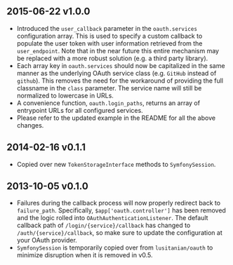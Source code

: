 ## 2015-06-22 v1.0.0 ##

* Introduced the `user_callback` parameter in the `oauth.services` configuration array. This is used to specify a custom callback to populate the user token with user information retrieved from the `user_endpoint`. Note that in the near future this entire mechanism may be replaced with a more robust solution (e.g. a third party library).
* Each array key in `oauth.services` should now be capitalized in the same manner as the underlying OAuth service class (e.g. `GitHub` instead of `github`). This removes the need for the workaround of providing the full classname in the `class` parameter. The service name will still be normalized to lowercase in URLs.
* A convenience function, `oauth.login_paths`, returns an array of entrypoint URLs for all configured services.
* Please refer to the updated example in the README for all the above changes.

## 2014-02-16 v0.1.1 ##

* Copied over new `TokenStorageInterface` methods to `SymfonySession`.

## 2013-10-05 v0.1.0 ##

* Failures during the callback process will now properly redirect back to `failure_path`. Specifically, `$app['oauth.controller']` has been removed and the logic rolled into `OAuthAuthenticationListener`. The default callback path of `/login/{service}/callback` has changed to `/auth/{service}/callback`, so make sure to update the configuration at your OAuth provider.
* `SymfonySession` is temporarily copied over from `lusitanian/oauth` to minimize disruption when it is removed in v0.5.
